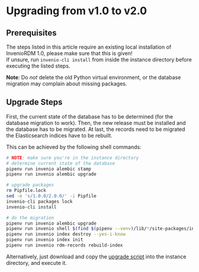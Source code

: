 # Upgrading from v1.0 to v2.0


## Prerequisites

The steps listed in this article require an existing local installation of InvenioRDM 1.0, please make sure that this is given!  
If unsure, run `invenio-cli install` from inside the instance directory before executing the listed steps.

**Note**: Do *not* delete the old Python virtual environment, or the database migration may complain about missing packages.


## Upgrade Steps

First, the current state of the database has to be determined (for the database migration to work).
Then, the new release must be installed and the database has to be migrated.
At last, the records need to be migrated the Elasticsearch indices have to be rebuilt.

This can be achieved by the following shell commands:

~~~bash
# NOTE: make sure you're in the instance directory
# determine current state of the database
pipenv run invenio alembic stamp
pipenv run invenio alembic upgrade

# upgrade packages
rm Pipfile.lock
sed -e 's/1.0.0/2.0.0/' -i Pipfile
invenio-cli packages lock
invenio-cli install

# do the migration
pipenv run invenio alembic upgrade
pipenv run invenio shell $(find $(pipenv --venv)/lib/*/site-packages/invenio_app_rdm -name migrate_1_0_records_to_2_0.py)
pipenv run invenio index destroy --yes-i-know
pipenv run invenio index init
pipenv run invenio rdm-records rebuild-index
~~~

Alternatively, just download and copy the [upgrade script](./scripts/upgrade-rdm-1.0-to-2.0.sh) into the instance directory, and execute it.
